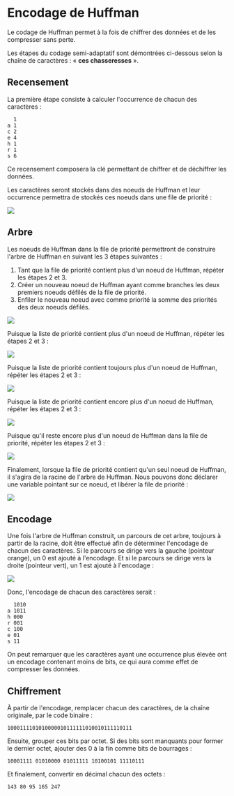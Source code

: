 # Encodage de Huffman

Le codage de Huffman permet à la fois de chiffrer des données et de les compresser sans perte.

Les étapes du codage semi-adaptatif sont démontrées ci-dessous selon la chaîne de caractères : « **ces chasseresses** ».

## Recensement

La première étape consiste à calculer l'occurrence de chacun des caractères :

```
  1
a 1
c 2
e 4
h 1
r 1
s 6
```

Ce recensement composera la clé permettant de chiffrer et de déchiffrer les données.

Les caractères seront stockés dans des noeuds de Huffman et leur occurrence permettra de stockés ces noeuds dans une file de priorité :

![](Images/HuffmanA.png)

## Arbre

Les noeuds de Huffman dans la file de priorité permettront de construire l'arbre de Huffman en suivant les 3 étapes suivantes :

1. Tant que la file de priorité contient plus d'un noeud de Huffman, répéter les étapes 2 et 3.
2. Créer un nouveau noeud de Huffman ayant comme branches les deux premiers noeuds défilés de la file de priorité.
3. Enfiler le nouveau noeud avec comme priorité la somme des priorités des deux noeuds défilés.

![](Images/HuffmanB.png)

Puisque la liste de priorité contient plus d'un noeud de Huffman, répéter les étapes 2 et 3 :

![](Images/HuffmanC.png)

Puisque la liste de priorité contient toujours plus d'un noeud de Huffman, répéter les étapes 2 et 3 :

![](Images/HuffmanD.png)

Puisque la liste de priorité contient encore plus d'un noeud de Huffman, répéter les étapes 2 et 3 :

![](Images/HuffmanE.png)

Puisque qu'il reste encore plus d'un noeud de Huffman dans la file de priorité, répéter les étapes 2 et 3 :

![](Images/HuffmanF.png)

Finalement, lorsque la file de priorité contient qu'un seul noeud de Huffman, il s'agira de la racine de l'arbre de Huffman. Nous pouvons donc déclarer une variable pointant sur ce noeud, et libérer la file de priorité :

![](Images/HuffmanG.png)

## Encodage

Une fois l'arbre de Huffman construit, un parcours de cet arbre, toujours à partir de la racine, doit être effectué afin de déterminer l'encodage de chacun des caractères. Si le parcours se dirige vers la gauche (pointeur orange), un 0 est ajouté à l'encodage. Et si le parcours se dirige vers la droite (pointeur vert), un 1 est ajouté à l'encodage :

![](Images/HuffmanH.png)

Donc, l'encodage de chacun des caractères serait :

```
  1010
a 1011
h 000
r 001
c 100
e 01
s 11
```

On peut remarquer que les caractères ayant une occurrence plus élevée ont un encodage contenant moins de bits, ce qui aura comme effet de compresser les données.

## Chiffrement

À partir de l'encodage, remplacer chacun des caractères, de la chaîne originale, par le code binaire :

```
1000111101010000010111111010010111110111
```

Ensuite, grouper ces bits par octet. Si des bits sont manquants pour former le dernier octet, ajouter des 0 à la fin comme bits de bourrages :

```
10001111 01010000 01011111 10100101 11110111
```

Et finalement, convertir en décimal chacun des octets :

```
143 80 95 165 247
```

